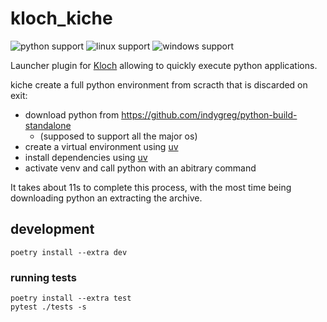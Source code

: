 # kloch_kiche

![python support](https://img.shields.io/badge/Python>=3.7-blue?logo=python&logoColor=yellow)
![linux support](https://img.shields.io/badge/Linux-FCC624?&logo=linux&logoColor=black)
![windows support](https://img.shields.io/badge/Windows-0078D6?&logo=windows&logoColor=white)

Launcher plugin for [Kloch](https://github.com/knotsanimation/kloch) allowing to quickly execute python applications.

kiche create a full python environment from scracth that is discarded on exit:
- download python from https://github.com/indygreg/python-build-standalone
  - (supposed to support all the major os)
- create a virtual environment using [uv](https://github.com/astral-sh/uv)
- install dependencies using [uv](https://github.com/astral-sh/uv)
- activate venv and call python with an abitrary command

It takes about 11s to complete this process, with the most time being
downloading python an extracting the archive.

## development

```shell
poetry install --extra dev
```

### running tests

```shell
poetry install --extra test
pytest ./tests -s
```